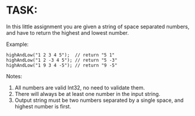 # TASK:

In this little assignment you are given a string of space separated numbers, and have to return the highest and lowest number.

Example:
```
highAndLow("1 2 3 4 5");  // return "5 1"
highAndLow("1 2 -3 4 5"); // return "5 -3"
highAndLow("1 9 3 4 -5"); // return "9 -5"
```
Notes:

1. All numbers are valid Int32, no need to validate them.
2. There will always be at least one number in the input string.
3. Output string must be two numbers separated by a single space, and highest number is first.